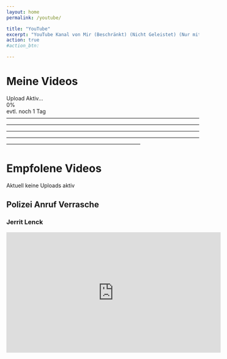 ```yaml
---
layout: home
permalink: /youtube/

title: "YouTube"
excerpt: "YouTube Kanal von Mir (Beschränkt) (Nicht Geleistet) (Nur mit Link verfügbar)"
action: true
#action_btn:

---
```


# Meine Videos
Upload Aktiv...\
0%\
evtl. noch 1 Tag\
—————————————————————————————————————————————————————————————————————————————————————————————————————————————————————————————————————————————————————————————————————————

# Empfolene Videos

Aktuell keine Uploads aktiv
## Polizei Anruf Verrasche
### Jerrit Lenck

<iframe width="560" height="315" src="https://www.youtube.com/embed/eaFeH_QkG_w?si=giK1K7BNEtgfE6Gr" title="YouTube video player" frameborder="0" allow="accelerometer; autoplay; clipboard-write; encrypted-media; gyroscope; picture-in-picture; web-share" referrerpolicy="strict-origin-when-cross-origin" allowfullscreen></iframe>

